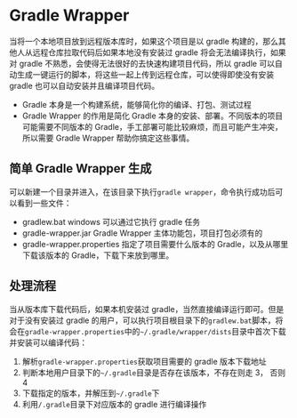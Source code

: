 # Gradle Wrapper

当将一个本地项目放到远程版本库时，如果这个项目是以 gradle 构建的，那么其他人从远程仓库拉取代码后如果本地没有安装过 gradle 将会无法编译执行，如果对 gradle 不熟悉，会使得无法很好的去快速构建项目代码，所以 gradle 可以自动生成一键运行的脚本，将这些一起上传到远程仓库，可以使得即使没有安装 gradle 也可以自动安装并且编译项目代码。

- Gradle 本身是一个构建系统，能够简化你的编译、打包、测试过程
- Gradle Wrapper 的作用是简化 Gradle 本身的安装、部署。不同版本的项目可能需要不同版本的 Gradle，手工部署可能比较麻烦，而且可能产生冲突，所以需要 Gradle Wrapper 帮助你搞定这些事情。

## 简单 Gradle Wrapper 生成

可以新建一个目录并进入，在该目录下执行`gradle wrapper`，命令执行成功后可以看到一些文件：
- gradlew.bat windows 可以通过它执行 gradle 任务
- gradle-wrapper.jar Gradle Wrapper 主体功能包，项目打包必须有的
- gradle-wrapper.properties 指定了项目需要什么版本的 Gradle，以及从哪里下载该版本的 Gradle，下载下来放到哪里。

## 处理流程

当从版本库下载代码后，如果本机安装过 gradle，当然直接编译运行即可。但是对于没有安装过 gradle 的用户，可以执行项目根目录下的`gradlew.bat`脚本，将会在`gradle-wrapper.properties`中的`~/.gradle/wrapper/dists`目录中首次下载并安装可以编译代码：
1. 解析`gradle-wrapper.properties`获取项目需要的 gradle 版本下载地址
2. 判断本地用户目录下的`~/.gradle`目录是否存在该版本，不存在则走 3， 否则 4
3. 下载指定的版本，并解压到`~/.gradle`下
4. 利用`/.gradle`目录下对应版本的 gradle 进行编译操作